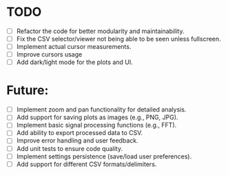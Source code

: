# TODO

- [ ] Refactor the code for better modularity and maintainability.
- [ ] Fix the CSV selector/viewer not being able to be seen unless fullscreen.
- [ ] Implement actual cursor measurements.
- [ ] Improve cursors usage
- [ ] Add dark/light mode for the plots and UI.

# Future:
- [ ] Implement zoom and pan functionality for detailed analysis.
- [ ] Add support for saving plots as images (e.g., PNG, JPG).
- [ ] Implement basic signal processing functions (e.g., FFT).
- [ ] Add ability to export processed data to CSV.
- [ ] Improve error handling and user feedback.
- [ ] Add unit tests to ensure code quality.
- [ ] Implement settings persistence (save/load user preferences).
- [ ] Add support for different CSV formats/delimiters.